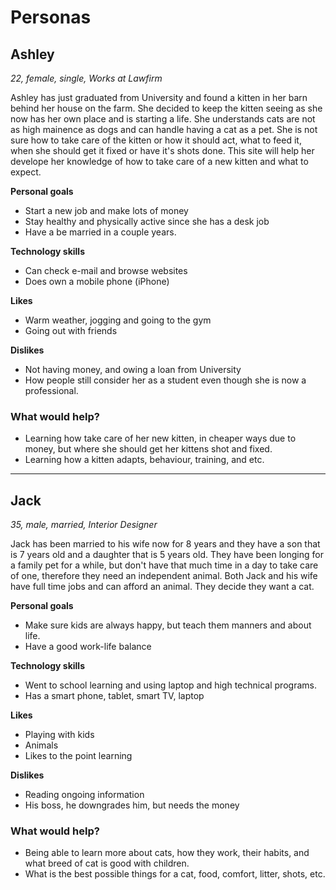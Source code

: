 # Personas

## Ashley

*22, female, single, Works at Lawfirm*

Ashley has just graduated from University and found a kitten in her barn behind her house on the farm. She decided to keep the kitten seeing as she now has her own place and is starting a life. She understands cats are not as high mainence as dogs and can handle having a cat as a pet. She is not sure how to take care of the kitten or how it should act, what to feed it, when she should get it fixed or have it's shots done. This site will help her develope her knowledge of how to take care of a new kitten and what to expect.

**Personal goals**

- Start a new job and make lots of money
- Stay healthy and physically active since she has a desk job
- Have a be married in a couple years.

**Technology skills**

- Can check e-mail and browse websites
- Does own a mobile phone (iPhone)

**Likes**

- Warm weather, jogging and going to the gym
- Going out with friends

**Dislikes**

- Not having money, and owing a loan from University
- How people still consider her as a student even though she is now a professional.

### What would help?

- Learning how take care of her new kitten, in cheaper ways due to money, but where she should get her kittens shot and fixed.
- Learning how a kitten adapts, behaviour, training, and etc.

---

## Jack

*35, male, married, Interior Designer*

Jack has been married to his wife now for 8 years and they have a son that is 7 years old and a daughter that is 5 years old. They have been longing for a family pet for a while, but don't have that much time in a day to take care of one, therefore they need an independent animal. Both Jack and his wife have full time jobs and can afford an animal. They decide they want a cat. 

**Personal goals**

- Make sure kids are always happy, but teach them manners and about life.
- Have a good work-life balance

**Technology skills**

- Went to school learning and using laptop and high technical programs.
- Has a smart phone, tablet, smart TV, laptop

**Likes**

- Playing with kids
- Animals
- Likes to the point learning

**Dislikes**

- Reading ongoing information
- His boss, he downgrades him, but needs the money

### What would help?

- Being able to learn more about cats, how they work, their habits, and what breed of cat is good with children.
- What is the best possible things for a cat, food, comfort, litter, shots, etc.